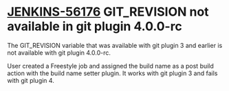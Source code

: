 # [JENKINS-56176](https://issues.jenkins-ci.org/browse/JENKINS-56176) GIT_REVISION not available in git plugin 4.0.0-rc

The GIT_REVISION variable that was available with git plugin 3
and earlier is not available with git plugin 4.0.0-rc.

User created a Freestyle job and assigned the build name as a
post build action with the build name setter plugin. It works
with git plugin 3 and fails with git plugin 4.
